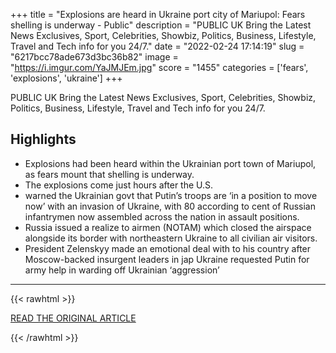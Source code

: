 +++
title = "Explosions are heard in Ukraine port city of Mariupol: Fears shelling is underway - Public"
description = "PUBLIC UK Bring the Latest News Exclusives, Sport, Celebrities, Showbiz, Politics, Business, Lifestyle, Travel and Tech info for you 24/7."
date = "2022-02-24 17:14:19"
slug = "6217bcc78ade673d3bc36b82"
image = "https://i.imgur.com/YaJMJEm.jpg"
score = "1455"
categories = ['fears', 'explosions', 'ukraine']
+++

PUBLIC UK Bring the Latest News Exclusives, Sport, Celebrities, Showbiz, Politics, Business, Lifestyle, Travel and Tech info for you 24/7.

## Highlights

- Explosions had been heard within the Ukrainian port town of Mariupol, as fears mount that shelling is underway.
- The explosions come just hours after the U.S.
- warned the Ukrainian govt that Putin’s troops are ‘in a position to move now’ with an invasion of Ukraine, with 80 according to cent of Russian infantrymen now assembled across the nation in assault positions.
- Russia issued a realize to airmen (NOTAM) which closed the airspace alongside its border with northeastern Ukraine to all civilian air visitors.
- President Zelenskyy made an emotional deal with to his country after Moscow-backed insurgent leaders in jap Ukraine requested Putin for army help in warding off Ukrainian ‘aggression’

---

{{< rawhtml >}}
  <p class="article-category">
    <a target="_blank" href="https://public.uk.com/2022/02/24/explosions-are-heard-in-ukraine-port-city-of-mariupol-fears-shelling-is-underway/">READ THE ORIGINAL ARTICLE</a>
  </p>
{{< /rawhtml >}}
